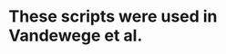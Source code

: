 
# These scripts were used in Vandewege et al. <title> <year>

# Overall pipeline pseudocode to work with TE annotations

calcDivergenceFromAlignModified.pl <RepeatMaskerOutput.align> > <k2p.out>

RM2bed.py <consensusSequences.fas> <k2p.out> > <k2p.bed>

sortBed -i <k2p.bed> |clusterBed -s > <k2p.clustered.bed>

filterTEAnnos.py <k2p.clustered.bed> > <k2p.filtered.bed>

statsForTEFamilies.py <k2p.filtered.bed> <genomeSize[int]> > <TEStats.out>

bed2gtf.py <k2p.filtered.bed> > <k2p.filtered.gtf>

## calcDivergenceFromAlignModified.pl  

This script is a modification of a Perl script that comes with RepeatMasker. It will read a .align file and produce a tab delimited TE annotation file with Kimura 2-parameter distances.  

This is was modified from an older version of calcDivervgence and RepeatMasker has since updated. However, this script will work on modern .align output files if placed in a RepeatMasker/utils directory.  

Usage:  
`calcDivergenceFromAlignModified.pl <RepeatMaskerOutput.align> > <k2p.out>`  

## RM2bed.py  

Converts the calcDivergenceFromAlign output into a .bed file. Has a column for the percent length of the hit compared to the consensus sequence and had to read in a fasta file of consensus sequences.  

Usage:  
`RM2bed.py <consensusSequences.fas> <k2p.out> > <k2p.bed>`  

## filterTEAnnos.py  

Attempts to pick the best TE annotation when there are overlapping annotations.  

Running the raw bed file through clusterBed (bedtools cluster) is required first:  

`sortBed -i <k2p.bed> |clusterBed -s > <k2p.clustered.bed>`

Usage:  
`filterTEAnnos.py <k2p.clustered.bed> > <k2p.filtered.bed>`  

## statsForTEFamilies.py

Will calculate properties of individual TE families that include the number of insertions, the percent of the genome made up of those insertions, the average insertion length, the median k2p divergence, and number of young insertions, k2p < 0.05. Produces a tab-delimeted file. It does require a manual input of the genome size.  

Usage:  
`statsForTEFamilies.py <k2p.filtered.bed> <genomeSize[int]> > <TEStats.out>`  

## bed2gtf.py  

Produces a specific gtf file required for TEtranscripts from the custom made bed file.  

Usage:  
`bed2gtf.py <k2p.filtered.bed> > <k2p.filtered.gtf>`
